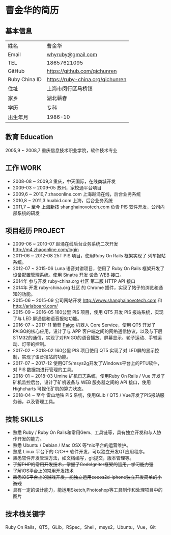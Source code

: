 #  曹金华的简历

## 基本信息

|   |   |
| ------------ | ------------ |
|  姓名|  曹金华 |
|  Email |  whyruby@gmail.com |
|  TEL |  18657621095 |
|  GitHub |  https://github.com/qichunren |
|  Ruby China ID |  https://ruby-china.org/qichunren |
|  住址 |  上海市闵行区马桥镇 |
|  家乡 |  湖北蕲春 |
|  学历 | 专科 |
|出生年月| 1986-10 |

## 教育 Education

2005,9 ~ 2008,7 重庆信息技术职业学院，软件技术专业

## 工作 WORK

* 2008-08 ~ 2009,3 重庆，中天国际，在线商城开发
* 2009-03 ~ 2009-05 苏州，家校通平台项目
* 2009,6 ~ 2010,7 zhaoonline.com 上海赵涌在线，后台业务系统
* 2010,8 ~ 2011,3 huabid.com 上海，后台业务系统
* 2011,7 ~ 至今 上海新技 shanghainovotech.com 负责 PIS 软件开发，公司内部系统的研发

## 项目经历 PROJECT

* 2009-06 ~ 2010-07 赵涌在线后台业务系统二次开发 http://m4.zhaoonline.com/login
* 2011-06 ~ 2012-08 25T PIS 项目，使用Ruby On Rails 框架实现了 列车报站系统。
* 2012-07 ~ 2015-06 Luna 语音对讲项目，使用了 Ruby On Rails 框架开发了设备配置管理系统。使用 Sinatra 开发 设备 WEB 接口。
* 2014年 参与开发 ruby-china.org 社区 第二版 HTTP API 接口
* 2014年 开发 ruby-china.org 社区 的 Chrome 插件，实现了帖子的浏览和通知的功能。
* 2015-06 ~ 2015-09 公司网站开发 http://www.shanghainovotech.com 和 http://ariaboard.com/ 
* 2015-09 ~ 2016-05 160公里 PIS 项目，使用 QT5 开发 PIS 报站系统，实现了与 LED 屏通信和语音报站功能。
* 2016-07 ~ 2017-11 葡萄 [Paigo](http://www.putao.com/page/paigo) 机器人 Core Service，使用 QT5 开发了PAIGO的核心应用，设计了与 APP 客户端之间的网络通信协议，以及与下层 STM32的通信，实现了对PAIGO的语音播放、屏幕显示、轮子运动、手臂运动、灯带的控制。
* 2017-02 ~ 2018-02 160公里 PIS 项目使用 QT5 实现了对 LED屏的显示控制，实现了语音报站的功能。
* 2017-07 ~ 2017-12 使用QT5/msys2g开发了Windows平台上的PTU软件，对 PIS 数据包进行管理的工具。
* 2018-01 ~ 2018-03 Umine 矿机日志系统，使用Ruby On Rails / Vue 开发了矿机监控后台，设计了矿机设备与 WEB 服务器之间的 API 接口，使用 Highcharts 可视化矿机的算力状态。
* 2018-04 ~ 至今 雷山地铁 PIS 系统，使用GLib / QT5 / Vue开发了PIS报站服务器，以及管理工具。

## 技能 SKILLS

* 熟悉 Ruby / Ruby On Rails和常用Gem、工具链等，具有独立开发和与人协作开发的能力。
* 熟悉 Ubuntu / Debian / Mac OSX 等*nix平台的运营维护。
* 熟悉 Linux 平台下的 C/C++ 软件开发，可以独立开发QT应用程序。
* 熟悉软件开发管理方法，如文档编写，git提交，版本管理等。
* ~~了解PHP的常用开发技术，掌握了CodeIgniter框架的运用，学习能力强~~
* ~~了解iOS平台上的常用开发技术~~
* ~~熟悉iOS平台上的游戏开发，能独立运用cocos2d-iphone独立开发简单的小游戏~~
* 具有一定的设计能力，能运用Sketch,Photoshop等工具制作和处理项目中的图片

## 技术栈关键字 

Ruby On Rails，QT5，GLib，RSpec，Shell，msys2，Ubuntu，Vue，Git